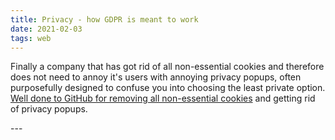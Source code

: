 ```yaml
---
title: Privacy - how GDPR is meant to work
date: 2021-02-03
tags: web
---
```

<p>
Finally a company that has got rid of all non-essential cookies and therefore does not need to annoy it's users with annoying privacy popups, often purposefully designed to confuse you into choosing the least private option. <a href="https://github.blog/2020-12-17-no-cookie-for-you/">Well done to GitHub for removing all non-essential cookies</a> and getting rid of privacy popups. 
</p>
---
